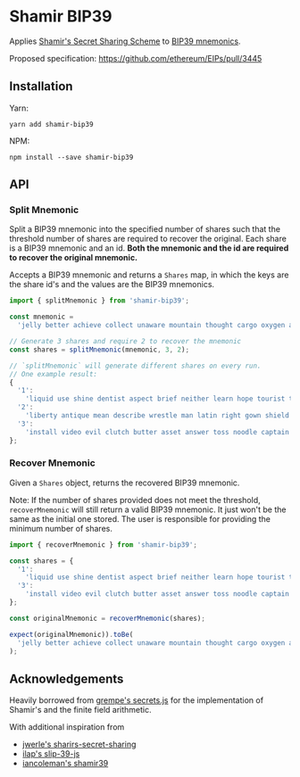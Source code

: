 # Shamir BIP39

Applies [Shamir's Secret Sharing Scheme](https://en.wikipedia.org/wiki/Shamir%27s_Secret_Sharing) to [BIP39 mnemonics](https://github.com/bitcoin/bips/blob/master/bip-0039.mediawiki).

Proposed specification: https://github.com/ethereum/EIPs/pull/3445

## Installation

Yarn:

```
yarn add shamir-bip39
```

NPM:

```
npm install --save shamir-bip39
```

## API

### Split Mnemonic

Split a BIP39 mnemonic into the specified number of shares such that the threshold number of shares are required to recover the original. Each share is a BIP39 mnemonic and an id. **Both the mnemonic and the id are required to recover the original mnemonic.**

Accepts a BIP39 mnemonic and returns a `Shares` map, in which the keys are the share id's and the values are the BIP39 mnemonics.

```ts
import { splitMnemonic } from 'shamir-bip39';

const mnemonic =
  'jelly better achieve collect unaware mountain thought cargo oxygen act hood bridge';

// Generate 3 shares and require 2 to recover the mnemonic
const shares = splitMnemonic(mnemonic, 3, 2);

// `splitMnemonic` will generate different shares on every run.
// One example result:
{
  '1':
    'liquid use shine dentist aspect brief neither learn hope tourist tray cinnamon',
  '2':
    'liberty antique mean describe wrestle man latin right gown shield decide dynamic',
  '3':
    'install video evil clutch butter asset answer toss noodle captain rate jacket',
};
```

### Recover Mnemonic

Given a `Shares` object, returns the recovered BIP39 mnemonic.

Note: If the number of shares provided does not meet the threshold, `recoverMnemonic` will still return a valid BIP39 mnemonic. It just won't be the same as the initial one stored. The user is responsible for providing the minimum number of shares.

```ts
import { recoverMnemonic } from 'shamir-bip39';

const shares = {
  '1':
    'liquid use shine dentist aspect brief neither learn hope tourist tray cinnamon',
  '3':
    'install video evil clutch butter asset answer toss noodle captain rate jacket',
};

const originalMnemonic = recoverMnemonic(shares);

expect(originalMnemonic)).toBe(
  'jelly better achieve collect unaware mountain thought cargo oxygen act hood bridge'
);
```

## Acknowledgements

Heavily borrowed from [grempe's secrets.js](https://github.com/grempe/secrets.js) for the implementation of Shamir's and the finite field arithmetic.

With additional inspiration from

- [jwerle's sharirs-secret-sharing](https://github.com/jwerle/shamirs-secret-sharing)
- [ilap's slip-39-js](https://github.com/ilap/slip39-js)
- [iancoleman's shamir39](https://github.com/iancoleman/shamir39)
